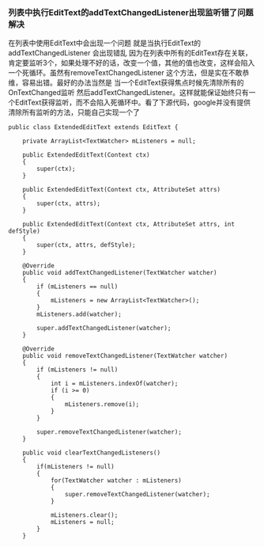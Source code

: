 ### 列表中执行EditText的addTextChangedListener出现监听错了问题解决
在列表中使用EditText中会出现一个问题 就是当执行EditText的addTextChangedListener 会出现错乱  因为在列表中所有的EditText存在关联，肯定要监听3个，如果处理不好的话，改变一个值，其他的值也改变，这样会陷入一个死循环。虽然有removeTextChangedListener 这个方法，但是实在不敢恭维，容易出错。最好的办法当然是 当一个EditText获得焦点时候先清除所有的OnTextChanged监听 然后addTextChangedListener。这样就能保证始终只有一个EditText获得监听，而不会陷入死循环中。看了下源代码，google并没有提供清除所有监听的方法，只能自己实现一个了

```
public class ExtendedEditText extends EditText {

    private ArrayList<TextWatcher> mListeners = null;

    public ExtendedEditText(Context ctx)
    {
        super(ctx);
    }

    public ExtendedEditText(Context ctx, AttributeSet attrs)
    {
        super(ctx, attrs);
    }

    public ExtendedEditText(Context ctx, AttributeSet attrs, int defStyle)
    {
        super(ctx, attrs, defStyle);
    }

    @Override
    public void addTextChangedListener(TextWatcher watcher)
    {
        if (mListeners == null)
        {
            mListeners = new ArrayList<TextWatcher>();
        }
        mListeners.add(watcher);

        super.addTextChangedListener(watcher);
    }

    @Override
    public void removeTextChangedListener(TextWatcher watcher)
    {
        if (mListeners != null)
        {
            int i = mListeners.indexOf(watcher);
            if (i >= 0)
            {
                mListeners.remove(i);
            }
        }

        super.removeTextChangedListener(watcher);
    }

    public void clearTextChangedListeners()
    {
        if(mListeners != null)
        {
            for(TextWatcher watcher : mListeners)
            {
                super.removeTextChangedListener(watcher);
            }

            mListeners.clear();
            mListeners = null;
        }
    }
```
